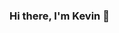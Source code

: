 ### Hi there, I'm Kevin 👋
<!-- 
<p align=center>I am a <strong>Swift in the Cloud</strong> developer based in Toronto, Canada.</p>
<p align=center>I am currently building a <a href="https://www.flew.cloud/">Swift cloud services platform</a> and I <a href="https://www.flew.cloud/blog/">blog</a> about Swift on Server/Cloud development.</p>

## [Swift in the Cloud Series](https://www.flew.cloud/swift-server-cloud/)
- Swift Cloud File Storage with AWS S3 (coming March 2023)
- Swift Cloud Email Management with AWS SES (coming mid-February 2023)
- Swift Cloud Databases with AWS DynamoDB (coming February 2023)
- [Swift Cloud Compute with AWS Lambda](https://www.flew.cloud/swift-server-cloud/swift-cloud-compute-aws-lambda/)
- [Why Swift in the Cloud?](https://www.flew.cloud/swift-server-cloud/why-swift-cloud/)

## Latest Articles from my project [blog](https://www.flew.cloud/blog/).
- [Serverless Swift Lambda Performance](https://www.flew.cloud/blog/serverless-swift-lambda-performance/)
- [Improvements for Swift on Server in 2023](https://www.flew.cloud/blog/upcoming-improvements-swift-server-2023/)
- [Flew in 2022](https://www.flew.cloud/blog/flew-2022/)

**khinkson/khinkson** is a ✨ _special_ ✨ repository because its `README.md` (this file) appears on your GitHub profile.

Here are some ideas to get you started:

- 🔭 I’m currently working on ...
- 🌱 I’m currently learning ...
- 👯 I’m looking to collaborate on ...
- 🤔 I’m looking for help with ...
- 💬 Ask me about ...
- 📫 How to reach me: ...
- 😄 Pronouns: ...
- ⚡ Fun fact: ...
-->
